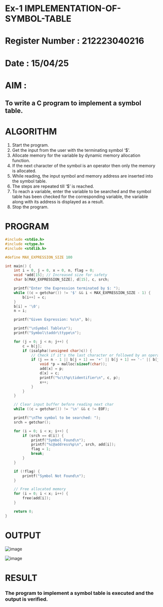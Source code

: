 # Ex-1 IMPLEMENTATION-OF-SYMBOL-TABLE
# Register Number : 212223040216
# Date : 15/04/25
# AIM :
## To write a C program to implement a symbol table.
# ALGORITHM
1.	Start the program.
2.	Get the input from the user with the terminating symbol ‘$’.
3.	Allocate memory for the variable by dynamic memory allocation function.
4.	If the next character of the symbol is an operator then only the memory is allocated.
5.	While reading, the input symbol and memory address are inserted into the symbol table.
6.	The steps are repeated till ‘$’ is reached.
7.	To reach a variable, enter the variable to be searched and the symbol table has been checked for the corresponding variable, the variable along with its address is displayed as a result.
8.	Stop the program. 
# PROGRAM
```c
#include <stdio.h>
#include <ctype.h>
#include <stdlib.h>

#define MAX_EXPRESSION_SIZE 100

int main() {
    int i = 0, j = 0, x = 0, n, flag = 0;
    void *add[15]; // Increased size for safety
    char b[MAX_EXPRESSION_SIZE], d[15], c, srch;

    printf("Enter the Expression terminated by $: ");
    while ((c = getchar()) != '$' && i < MAX_EXPRESSION_SIZE - 1) {
        b[i++] = c;
    }
    b[i] = '\0'; 
    n = i;

    printf("Given Expression: %s\n", b);

    printf("\nSymbol Table\n");
    printf("Symbol\taddr\ttype\n");

    for (j = 0; j < n; j++) {
        c = b[j];
        if (isalpha((unsigned char)c)) {
            // Check if it's the last character or followed by an operator
            if (j == n - 1 || b[j + 1] == '+' || b[j + 1] == '-' || b[j + 1] == '*' || b[j + 1] == '=') {
                void *p = malloc(sizeof(char));
                add[x] = p;
                d[x] = c;
                printf("%c\t%p\tidentifier\n", c, p);
                x++;
            }
        }
    }

    // Clear input buffer before reading next char
    while ((c = getchar()) != '\n' && c != EOF);

    printf("\nThe symbol to be searched: ");
    srch = getchar();

    for (i = 0; i < x; i++) {
        if (srch == d[i]) {
            printf("Symbol Found\n");
            printf("%c@address%p\n", srch, add[i]);
            flag = 1;
            break;
        }
    }

    if (!flag) {
        printf("Symbol Not Found\n");
    }

    // Free allocated memory
    for (i = 0; i < x; i++) {
        free(add[i]);
    }

    return 0;
}

```
# OUTPUT
![image](https://github.com/user-attachments/assets/40f2b4db-e080-41a0-b9f6-732c7525a395)

![image](https://github.com/user-attachments/assets/768e7068-a055-4649-8836-2e3fb682db23)

# RESULT
### The program to implement a symbol table is executed and the output is verified.
